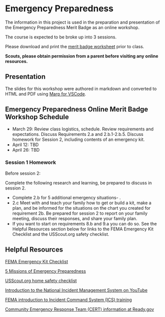 # Emergency Preparedness

The information in this project is used in the preparation and presentation of the Emergency Preparedness Merit Badge as an online workshop.

The course is expected to be broke up into 3 sessions.

Please download  and print the [merit badge worksheet](http://usscouts.org/mb/worksheets/Emergency-Preparedness.pdf) prior to class.

**Scouts, please obtain permission from a parent before visiting any online resources.**

## Presentation

The slides for this workshop were authored in markdown and converted to HTML and PDF using [Marp for VSCode](https://github.com/marp-team/marp-vscode).

## Emergency Preparedness Online Merit Badge Workshop Schedule

- March 29: Review class logistics, schedule. Review requirements and expectations. Discuss Requirements 2.a and 2.b.1-2.b.5. Discuss homework for Session 2, including contents of an emergency kit.
- April 12:  TBD
- April 26: TBD

### Session 1 Homework

Before session 2:

Complete the following research and learning, be prepared to discuss in session 2.
 - Complete 2.b for 5 additional emergency situations- .
 - 2.c Meet with and teach your family how to get or build a kit, make a plan, and be informed for the situations on the chart you created for requirement 2b. Be prepared for session 2 to report on your family meeting, discuss their responses, and share your family plan.
- If you want to start on requirements 8.b and 9.a you can do so. See the Helpful Resources section below for links to the FEMA Emergency Kit Checklist and the USScout.org safety checklist.


## Helpful Resources

[FEMA Emergency Kit Checklist](https://www.fema.gov/media-library-data/1553273223562-797451b5cb0bee8d35d3e4e85e3830d6/Checklist.pdf)

[5 Missions of Emergency Preparedness](https://www.statussolutions.com/the-five-missions-of-emergency-preparedness)

[USScout.org home safety checklist](http://usscouts.org/usscouts/mb/docs/Home-Safety-Checklist.pdf)

[Introduction to the National Incident Management System on YouTube](https://www.youtube.com/watch?v=d39esZe-NXg)

[FEMA introduction to Incident Command System (ICS) training](https://emilms.fema.gov/IS0100c/curriculum/1.html)

[Community Emergency Response Team (CERT) information at Ready.gov](https://www.ready.gov/cert)
